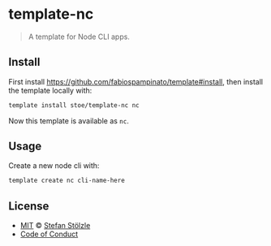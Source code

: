 # template-nc

> A template for Node CLI apps.

## Install

First install https://github.com/fabiospampinato/template#install, then install the template locally with:

```sh
template install stoe/template-nc nc
```

Now this template is available as `nc`.

## Usage

Create a new node cli with:

```sh
template create nc cli-name-here
```

## License

- [MIT](./license) © [Stefan Stölzle](https://github.com/stoe)
- [Code of Conduct](./.github/code_of_conduct.md)
